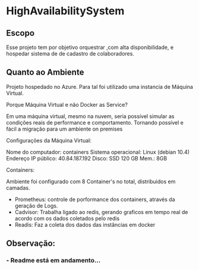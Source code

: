 # HighAvailabilitySystem

## Escopo
Esse projeto tem por objetivo orquestrar ,com alta disponibilidade, e hospedar sistema de de cadastro de colaboradores. 

## Quanto ao Ambiente
Projeto hospedado no Azure. Para tal foi utilizado uma instancia de Máquina Virtual.

Porque Máquina Virtual e não Docker as Service?

Em uma máquina virtual, mesmo na nuvem, seria possível simular as condições reais de performance e comportamento. Tornando possível e fácil a migração para um ambiente on premises

Configurações da Máquina Virtual: 

Nome do computador: containers
Sistema operacional: Linux (debian 10.4)
Endereço IP público: 40.84.187.192
Disco: SSD 120 GB
Mem.: 8GB

Containers:

Ambiente foi configurado com 8 Container's no total, distribuidos em camadas.

 - Prometheus: controle de porformance dos containers, através da geração de Logs.
 - Cadvisor: Trabalha ligado ao redis, gerando graficos em tempo real de acordo com os dados coletados pelo redis
 - Readis: Faz a coleta dos dados das instâncias em docker
 
 ## Observação:
 ###  - Readme está em andamento...
